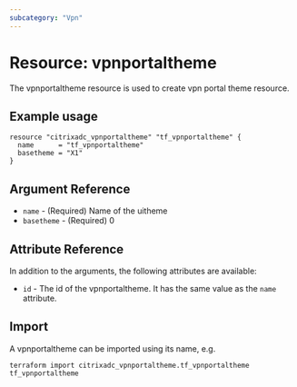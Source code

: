 ```yaml
---
subcategory: "Vpn"
---
```


# Resource: vpnportaltheme

The vpnportaltheme resource is used to create vpn portal theme resource.


## Example usage

```hcl
resource "citrixadc_vpnportaltheme" "tf_vpnportaltheme" {
  name      = "tf_vpnportaltheme"
  basetheme = "X1"
}
```


## Argument Reference

* `name` - (Required) Name of the uitheme
* `basetheme` - (Required) 0


## Attribute Reference

In addition to the arguments, the following attributes are available:

* `id` - The id of the vpnportaltheme. It has the same value as the `name` attribute.


## Import

A vpnportaltheme can be imported using its name, e.g.

```shell
terraform import citrixadc_vpnportaltheme.tf_vpnportaltheme tf_vpnportaltheme
```
